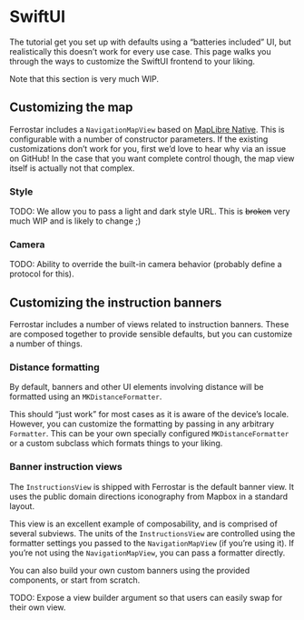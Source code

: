 # SwiftUI

The tutorial get you set up with defaults using a “batteries included” UI,
but realistically this doesn’t work for every use case.
This page walks you through the ways to customize the SwiftUI frontend to your liking.

Note that this section is very much WIP.

## Customizing the map

Ferrostar includes a `NavigationMapView` based on [MapLibre Native](https://maplibre.org/).
This is configurable with a number of constructor parameters.
If the existing customizations don’t work for you,
first we’d love to hear why via an issue on GitHub!
In the case that you want complete control though,
the map view itself is actually not that complex.

### Style

TODO: We allow you to pass a light and dark style URL.
This is ~~broken~~ very much WIP and is likely to change ;)

### Camera

TODO: Ability to override the built-in camera behavior (probably define a protocol for this).

## Customizing the instruction banners

Ferrostar includes a number of views related to instruction banners.
These are composed together to provide sensible defaults,
but you can customize a number of things.

### Distance formatting

By default, banners and other UI elements involving distance will be formatted using an `MKDistanceFormatter`.

This should “just work” for most cases as it is aware of the device’s locale.
However, you can customize the formatting by passing in any arbitrary `Formatter`.
This can be your own specially configured `MKDistanceFormatter` or a custom subclass
which formats things to your liking.

### Banner instruction views

The `InstructionsView` is shipped with Ferrostar is the default banner view.
It uses the public domain directions iconography from Mapbox in a standard layout.

This view is an excellent example of composability, and is comprised of several subviews.
The units of the `InstructionsView` are controlled using the formatter settings
you passed to the `NavigationMapView` (if you’re using it).
If you’re not using the `NavigationMapView`, you can pass a formatter directly.

You can also build your own custom banners using the provided components,
or start from scratch.

TODO: Expose a view builder argument so that users can easily swap for their own view.